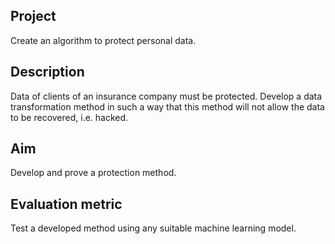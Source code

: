 ## Project
Create an algorithm to protect personal data.
## Description
Data of clients of an insurance company must be protected.  Develop a data transformation method in such a way that this method will not allow the data to be recovered, i.e. hacked.
## Aim
Develop and prove a protection method.
## Evaluation metric
Test a developed method using any suitable machine learning model.
